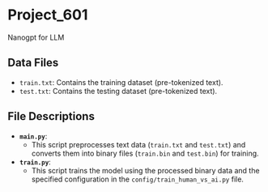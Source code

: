 # Project_601
Nanogpt for LLM


## Data Files
- `train.txt`: Contains the training dataset (pre-tokenized text).
- `test.txt`: Contains the testing dataset (pre-tokenized text).

## **File Descriptions**
- **`main.py`**:
  - This script preprocesses text data (`train.txt` and `test.txt`) and converts them into binary files (`train.bin` and `test.bin`) for training.
- **`train.py`**:
  - This script trains the model using the processed binary data and the specified configuration in the `config/train_human_vs_ai.py` file.
